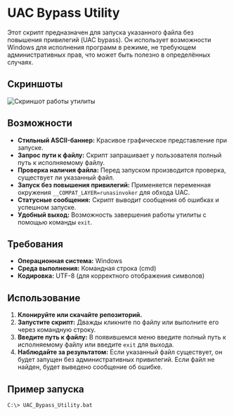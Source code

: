 # UAC Bypass Utility

Этот скрипт предназначен для запуска указанного файла без повышения привилегий (UAC bypass). Он использует возможности Windows для исполнения программ в режиме, не требующем административных прав, что может быть полезно в определённых случаях.

## Скриншоты

![Скриншот работы утилиты](https://github.com/user-attachments/assets/b8f2c4b8-de52-4cfa-9543-b148cbe96883)

## Возможности

- **Стильный ASCII-баннер:** Красивое графическое представление при запуске.
- **Запрос пути к файлу:** Скрипт запрашивает у пользователя полный путь к исполняемому файлу.
- **Проверка наличия файла:** Перед запуском производится проверка, существует ли указанный файл.
- **Запуск без повышения привилегий:** Применяется переменная окружения `__COMPAT_LAYER=runasinvoker` для обхода UAC.
- **Статусные сообщения:** Скрипт выводит сообщения об ошибках и успешном запуске.
- **Удобный выход:** Возможность завершения работы утилиты с помощью команды `exit`.

## Требования

- **Операционная система:** Windows
- **Среда выполнения:** Командная строка (cmd)
- **Кодировка:** UTF-8 (для корректного отображения символов)

## Использование

1. **Клонируйте или скачайте репозиторий.**
2. **Запустите скрипт:** Дважды кликните по файлу или выполните его через командную строку.
3. **Введите путь к файлу:** В появившемся меню введите полный путь к исполняемому файлу или введите `exit` для выхода.
4. **Наблюдайте за результатом:** Если указанный файл существует, он будет запущен без административных привилегий. Если файл не найден, будет выведено сообщение об ошибке.

## Пример запуска

```batch
C:\> UAC_Bypass_Utility.bat
